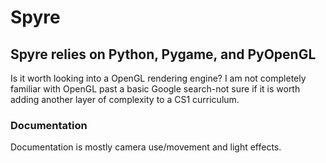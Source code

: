 # Spyre 
## Spyre relies on Python, Pygame, and PyOpenGL 
Is it worth looking into a OpenGL rendering engine? I am not completely familiar
with OpenGL past a basic Google search-not sure if it is worth adding another layer 
of complexity to a CS1  curriculum. 

### Documentation 
Documentation is mostly camera use/movement and light effects. 
